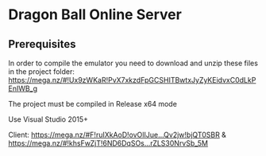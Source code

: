 Dragon Ball Online Server
======

## Prerequisites

In order to compile the emulator you need to download and unzip these files in the project folder:
https://mega.nz/#!Ux9zWKaR!PvX7xkzdFpGCSHITBwtxJyZyKEidvxC0dLkPEnIWB_g

The project must be compiled in Release x64 mode

Use Visual Studio 2015+

Client: https://mega.nz/#F!ruIXkAoD!ovOlIJue...Qv2jw!bjQT0SBR & https://mega.nz/#!khsFwZjT!6ND6DqSOs...rZLS30NrvSb_5M
